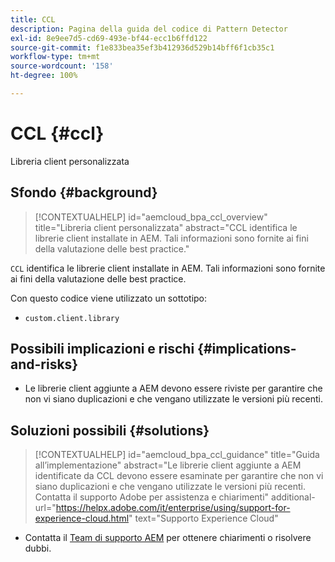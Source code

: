 ```yaml
---
title: CCL
description: Pagina della guida del codice di Pattern Detector
exl-id: 8e9ee7d5-cd69-493e-bf44-ecc1b6ffd122
source-git-commit: f1e833bea35ef3b412936d529b14bff6f1cb35c1
workflow-type: tm+mt
source-wordcount: '158'
ht-degree: 100%

---
```


# CCL {#ccl}

Libreria client personalizzata

## Sfondo {#background}

>[!CONTEXTUALHELP]
>id="aemcloud_bpa_ccl_overview"
>title="Libreria client personalizzata"
>abstract="CCL identifica le librerie client installate in AEM. Tali informazioni sono fornite ai fini della valutazione delle best practice."

`CCL` identifica le librerie client installate in AEM. Tali informazioni sono fornite ai fini della valutazione delle best practice.

Con questo codice viene utilizzato un sottotipo:
* `custom.client.library`

## Possibili implicazioni e rischi {#implications-and-risks}

* Le librerie client aggiunte a AEM devono essere riviste per garantire che non vi siano duplicazioni e che vengano utilizzate le versioni più recenti.

## Soluzioni possibili {#solutions}

>[!CONTEXTUALHELP]
>id="aemcloud_bpa_ccl_guidance"
>title="Guida all’implementazione"
>abstract="Le librerie client aggiunte a AEM identificate da CCL devono essere esaminate per garantire che non vi siano duplicazioni e che vengano utilizzate le versioni più recenti. Contatta il supporto Adobe per assistenza e chiarimenti"
>additional-url="https://helpx.adobe.com/it/enterprise/using/support-for-experience-cloud.html" text="Supporto Experience Cloud"

* Contatta il [Team di supporto AEM](https://helpx.adobe.com/it/enterprise/using/support-for-experience-cloud.html) per ottenere chiarimenti o risolvere dubbi.
